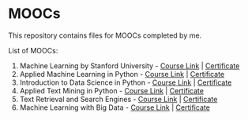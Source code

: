 # MOOCs
This repository contains files for MOOCs completed by me.

List of MOOCs:
1. Machine Learning by Stanford University - [Course Link](https://www.coursera.org/learn/machine-learning) | [Certificate](https://www.coursera.org/account/accomplishments/verify/FGEZKVUUN3DE)
2. Applied Machine Learning in Python - [Course Link](https://www.coursera.org/learn/python-machine-learning) | [Certificate](https://www.coursera.org/account/accomplishments/verify/NH5NZSTMVDL8)
3. Introduction to Data Science in Python - [Course Link](https://www.coursera.org/learn/python-data-analysis) | [Certificate](https://www.coursera.org/account/accomplishments/verify/P7UUWATZ38YK)
4. Applied Text Mining in Python - [Course Link](https://www.coursera.org/learn/python-text-mining) | [Certificate](https://www.coursera.org/account/accomplishments/verify/VD7CZHGPYM2V)
5. Text Retrieval and Search Engines - [Course Link](https://www.coursera.org/learn/text-retrieval) | [Certificate](https://www.coursera.org/account/accomplishments/verify/M2RB96PSL44G)
6. Machine Learning with Big Data - [Course Link](https://www.coursera.org/learn/big-data-machine-learning) | [Certificate](https://www.coursera.org/account/accomplishments/verify/ZV4HYYVL2YJK)
